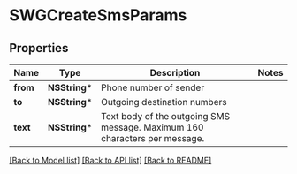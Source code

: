 # SWGCreateSmsParams

## Properties
Name | Type | Description | Notes
------------ | ------------- | ------------- | -------------
**from** | **NSString*** | Phone number of sender | 
**to** | **NSString*** | Outgoing destination numbers | 
**text** | **NSString*** | Text body of the outgoing SMS message. Maximum 160 characters per message. | 

[[Back to Model list]](../README.md#documentation-for-models) [[Back to API list]](../README.md#documentation-for-api-endpoints) [[Back to README]](../README.md)



